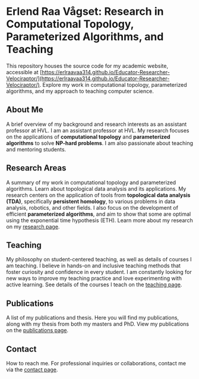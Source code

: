 # Erlend Raa Vågset: Research in Computational Topology, Parameterized Algorithms, and Teaching

This repository houses the source code for my academic website, accessible at [https://erlraavaa314.github.io/Educator-Researcher-Velociraptor/](https://erlraavaa314.github.io/Educator-Researcher-Velociraptor/). Explore my work in computational topology, parameterized algorithms, and my approach to teaching computer science.

## About Me
A brief overview of my background and research interests as an assistant professor at HVL.
I am an assistant professor at HVL. My research focuses on the applications of **computational topology** and **parameterized algorithms** to solve **NP-hard problems**. I am also passionate about teaching and mentoring students.

## Research Areas
A summary of my work in computational topology and parameterized algorithms. Learn about topological data analysis and its applications.
My research centers on the application of tools from **topological data analysis (TDA)**, specifically **persistent homology**, to various problems in data analysis, robotics, and other fields. I also focus on the development of efficient **parameterized algorithms**, and aim to show that some are optimal using the exponential time hypothesis (ETH).
Learn more about my research on my [research page](https://erlraavaa314.github.io/Educator-Researcher-Velociraptor/research.html).

## Teaching
My philosophy on student-centered teaching, as well as details of courses I am teaching.
I believe in hands-on and inclusive teaching methods that foster curiosity and confidence in every student. I am constantly looking for new ways to improve my teaching practice and love experimenting with active learning.
See details of the courses I teach on the [teaching page](https://erlraavaa314.github.io/Educator-Researcher-Velociraptor/teaching.html).

## Publications
A list of my publications and thesis.
Here you will find my publications, along with my thesis from both my masters and PhD.
View my publications on the [publications page](https://erlraavaa314.github.io/Educator-Researcher-Velociraptor/publications.html).

## Contact
How to reach me.
For professional inquiries or collaborations, contact me via the [contact page](https://erlraavaa314.github.io/Educator-Researcher-Velociraptor/contact.html).